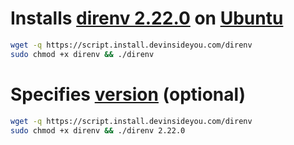 # Installs [direnv 2.22.0](https://direnv.net/) on [Ubuntu](https://www.ubuntu.com/)

```bash
wget -q https://script.install.devinsideyou.com/direnv
sudo chmod +x direnv && ./direnv
```

# Specifies [version](https://github.com/direnv/direnv/releases) (optional)

```bash
wget -q https://script.install.devinsideyou.com/direnv
sudo chmod +x direnv && ./direnv 2.22.0
```
